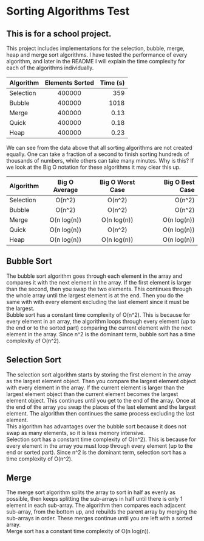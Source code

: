 # Sorting Algorithms Test
## This is for a school project.   
This project includes implementations for the selection, bubble, merge, heap and merge sort algorithms. I have tested the performance of every algorithm, and later in the README I will explain the time complexity for each of the algorithms individually.

| Algorithm | Elements Sorted | Time (s) |
| --------- | :--------------:| --------:|
| Selection |    400000       |    359   |
|   Bubble  |    400000       |    1018  |
|   Merge   |    400000       |    0.13  |
|   Quick   |    400000       |    0.18  |
|    Heap   |    400000       |    0.23  |

We can see from the data above that all sorting algorithms are not created equally. One can take a fraction of a second to finish sorting hundreds of thousands of numbers, while others can take many minutes. Why is this? If we look at the Big O notation for these algorithms it may clear this up.

| Algorithm | Big O Average  | Big O Worst Case | Big O Best Case |
| --------- |:--------------:|:----------------:|----------------:|
| Selection |    O(n^2)      |        O(n^2)    |       O(n^2)    |
|   Bubble  |    O(n^2)      |        O(n^2)    |       O(n^2)    |
|   Merge   |    O(n log(n)) |    O(n log(n))   |    O(n log(n))  |
|   Quick   |    O(n log(n)) |        O(n^2)    |    O(n log(n))  |
|    Heap   |    O(n log(n)) |    O(n log(n))   |    O(n log(n))  |

## Bubble Sort
The bubble sort algorithm goes through each element in the array and compares it with the next element in the array. If the first element is larger than the second, then you swap the two elements. This continues through the whole array until the largest element is at the end. Then you do the same with with every element excluding the last element since it must be the largest.   
Bubble sort has a constant time complexity of O(n^2). This is because for every element in an array, the algorithm loops through every element (up to the end or to the sorted part) comparing the current element with the next element in the array. Since n^2 is the dominant term, bubble sort has a time complexity of O(n^2).


## Selection Sort
The selection sort algorithm starts by storing the first element in the array as the largest element object. Then you compare the largest element object with every element in the array. If the current element is larger than the largest element object than the current element becomes the largest element object. This continues until you get to the end of the array. Once at the end of the array you swap the places of the last element and the largest element. The algorithm then continues the same process excluding the last element.   
This algorithm has advantages over the bubble sort because it does not swap as many elements, so it is less memory intensive.   
Selection sort has a constant time complexity of O(n^2). This is because for every element in the array you must loop through every element (up to the end or sorted part). Since n^2 is the dominant term, selection sort has a time complexity of O(n^2).

## Merge
The merge sort algorithm splits the array to sort in half as evenly as possible, then keeps splitting the sub-arrays in half until there is only 1 element in each sub-array. The algorithm then compares each adjacent sub-array, from the bottom up, and rebuilds the parent array by merging the sub-arrays in order. These merges continue until you are left with a sorted array.   
Merge sort has a constant time complexity of O(n log(n)). 

